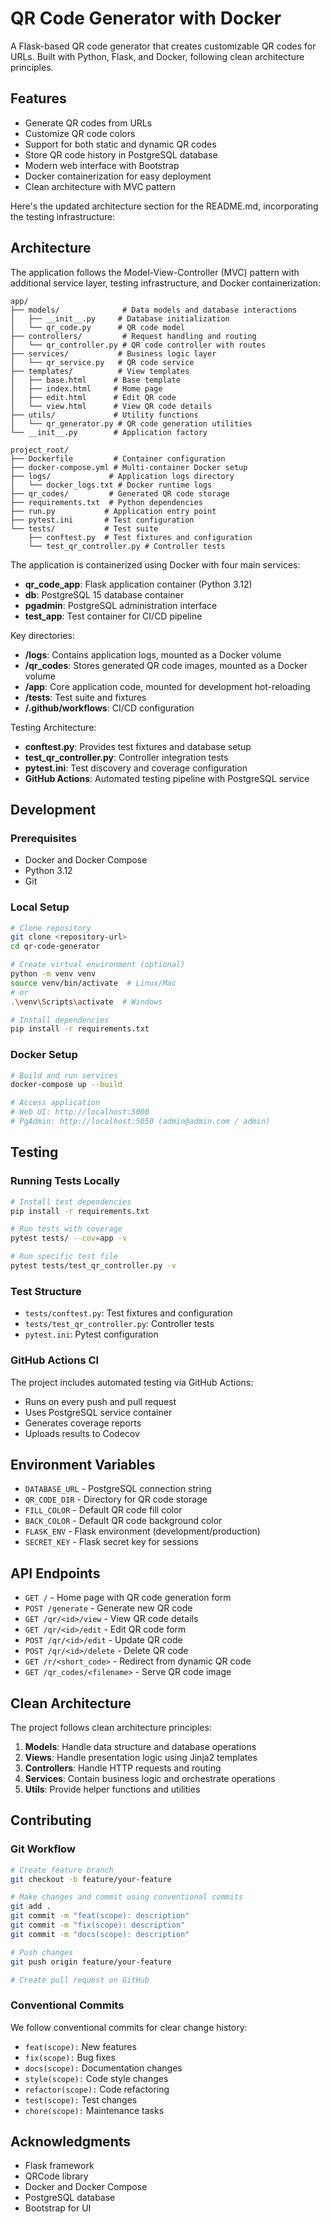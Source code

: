 # QR Code Generator with Docker

A Flask-based QR code generator that creates customizable QR codes for URLs. Built with Python, Flask, and Docker, following clean architecture principles.

## Features

- Generate QR codes from URLs
- Customize QR code colors
- Support for both static and dynamic QR codes
- Store QR code history in PostgreSQL database
- Modern web interface with Bootstrap
- Docker containerization for easy deployment
- Clean architecture with MVC pattern

Here's the updated architecture section for the README.md, incorporating the testing infrastructure:

## Architecture

The application follows the Model-View-Controller (MVC) pattern with additional service layer, testing infrastructure, and Docker containerization:

```
app/
├── models/              # Data models and database interactions
│   ├── __init__.py     # Database initialization
│   └── qr_code.py      # QR code model
├── controllers/         # Request handling and routing
│   └── qr_controller.py # QR code controller with routes
├── services/           # Business logic layer
│   └── qr_service.py   # QR code service
├── templates/          # View templates
│   ├── base.html      # Base template
│   ├── index.html     # Home page
│   ├── edit.html      # Edit QR code
│   └── view.html      # View QR code details
├── utils/             # Utility functions
│   └── qr_generator.py # QR code generation utilities
└── __init__.py        # Application factory

project_root/
├── Dockerfile         # Container configuration
├── docker-compose.yml # Multi-container Docker setup
├── logs/             # Application logs directory
│   └── docker_logs.txt # Docker runtime logs
├── qr_codes/         # Generated QR code storage
├── requirements.txt  # Python dependencies
├── run.py           # Application entry point
├── pytest.ini       # Test configuration
└── tests/           # Test suite
    ├── conftest.py  # Test fixtures and configuration
    └── test_qr_controller.py # Controller tests
```

The application is containerized using Docker with four main services:
- **qr_code_app**: Flask application container (Python 3.12)
- **db**: PostgreSQL 15 database container
- **pgadmin**: PostgreSQL administration interface
- **test_app**: Test container for CI/CD pipeline

Key directories:
- **/logs**: Contains application logs, mounted as a Docker volume
- **/qr_codes**: Stores generated QR code images, mounted as a Docker volume
- **/app**: Core application code, mounted for development hot-reloading
- **/tests**: Test suite and fixtures
- **/.github/workflows**: CI/CD configuration

Testing Architecture:
- **conftest.py**: Provides test fixtures and database setup
- **test_qr_controller.py**: Controller integration tests
- **pytest.ini**: Test discovery and coverage configuration
- **GitHub Actions**: Automated testing pipeline with PostgreSQL service

## Development

### Prerequisites
- Docker and Docker Compose
- Python 3.12
- Git

### Local Setup
```bash
# Clone repository
git clone <repository-url>
cd qr-code-generator

# Create virtual environment (optional)
python -m venv venv
source venv/bin/activate  # Linux/Mac
# or
.\venv\Scripts\activate  # Windows

# Install dependencies
pip install -r requirements.txt
```

### Docker Setup
```bash
# Build and run services
docker-compose up --build

# Access application
# Web UI: http://localhost:5000
# PgAdmin: http://localhost:5050 (admin@admin.com / admin)
```

## Testing

### Running Tests Locally
```bash
# Install test dependencies
pip install -r requirements.txt

# Run tests with coverage
pytest tests/ --cov=app -v

# Run specific test file
pytest tests/test_qr_controller.py -v
```

### Test Structure
- `tests/conftest.py`: Test fixtures and configuration
- `tests/test_qr_controller.py`: Controller tests
- `pytest.ini`: Pytest configuration

### GitHub Actions CI
The project includes automated testing via GitHub Actions:
- Runs on every push and pull request
- Uses PostgreSQL service container
- Generates coverage reports
- Uploads results to Codecov

## Environment Variables

- `DATABASE_URL` - PostgreSQL connection string
- `QR_CODE_DIR` - Directory for QR code storage
- `FILL_COLOR` - Default QR code fill color
- `BACK_COLOR` - Default QR code background color
- `FLASK_ENV` - Flask environment (development/production)
- `SECRET_KEY` - Flask secret key for sessions

## API Endpoints

- `GET /` - Home page with QR code generation form
- `POST /generate` - Generate new QR code
- `GET /qr/<id>/view` - View QR code details
- `GET /qr/<id>/edit` - Edit QR code form
- `POST /qr/<id>/edit` - Update QR code
- `POST /qr/<id>/delete` - Delete QR code
- `GET /r/<short_code>` - Redirect from dynamic QR code
- `GET /qr_codes/<filename>` - Serve QR code image

## Clean Architecture

The project follows clean architecture principles:

1. **Models**: Handle data structure and database operations
2. **Views**: Handle presentation logic using Jinja2 templates
3. **Controllers**: Handle HTTP requests and routing
4. **Services**: Contain business logic and orchestrate operations
5. **Utils**: Provide helper functions and utilities

## Contributing

### Git Workflow
```bash
# Create feature branch
git checkout -b feature/your-feature

# Make changes and commit using conventional commits
git add .
git commit -m "feat(scope): description"
git commit -m "fix(scope): description"
git commit -m "docs(scope): description"

# Push changes
git push origin feature/your-feature

# Create pull request on GitHub
```

### Conventional Commits

We follow conventional commits for clear change history:

- `feat(scope):` New features
- `fix(scope):` Bug fixes
- `docs(scope):` Documentation changes
- `style(scope):` Code style changes
- `refactor(scope):` Code refactoring
- `test(scope):` Test changes
- `chore(scope):` Maintenance tasks

## Acknowledgments

- Flask framework
- QRCode library
- Docker and Docker Compose
- PostgreSQL database
- Bootstrap for UI
```

